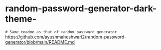 # random-password-generator-dark-theme-
```# Same readme as that of random password generator``` 
https://github.com/ayushmaheshwari2/random-password-generator/blob/main/README.md
